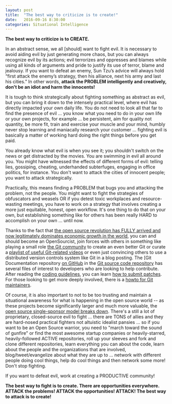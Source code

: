 ```yaml
---
layout: post
title:  "The best way to criticize is to create!"
date:   2016-09-16 8:30:00
categories: Situational Intelligence
---
```

**The best way to criticize is to CREATE.**  

In an abstract sense, we all [should] want to fight evil. It is necessary to avoid aiding evil by just generating more chaos, but you can always recognize evil by its actions; evil terrorizes and oppresses and blames while using all kinds of arguments and pride to justify its use of terror, blame and jealousy.  If you want to defeat an enemy, Sun Tzu’s advice will always hold “first attack the enemy’s strategy, then his alliance, next his army and last his cities.” In other words, **attack the PROBLEM intelligently and creatively, don't be an idiot and harm the innocents!**

It is tough to think strategically about fighting something as abstract as evil, but you can bring it down to the intensely practical level, where evil has directly impacted your own daily life.  You do not need to look all that far to find the presence of evil ... you know what you need to do in your own life or your own projects, for example ... be persistent, aim for quality not quantity, be more fit, train and exercise your muscle and your mind, humbly never stop learning and maniacally research your customer ... fighting evil is basically a matter of working hard doing the right things before you get paid.

You already know what evil is when you see it; you shouldn't switch on the news or get distracted by the movies. You are swimming in evil all around you. You might have witnessed the effects of different forms of evil: telling lies, gossiping, cheating, underhanded subterfuges, engaging in office politics, for instance.  You don't want to attack the cities of innocent people; you want to attack strategically.  

Practically, this means finding a PROBLEM that bugs you and attacking the problem, not the people.  You might want to fight the strategies of obfuscators and weasels OR if you detest toxic workplaces and resource-wasting meetings, you have to work on a strategy that involves creating a more just equitable, honest, open workflow.  It's one thing to do that on your own, but establishing something like for others has been really HARD to accomplish on your own ... until now.  

Thanks to the fact that [the open source revolution has FULLY arrived and now legitimately dominates economic growth in the world](http://www.wired.com/2015/03/github-conquered-google-microsoft-everyone-else/), you can and should become an OpenSourcist, join forces with others in something like playing a small role [the Git community](https://git-scm.com/community) to create an even better Git or curate a [playlist of useful Git-related videos](https://www.youtube.com/playlist?list=PLElrASo3VHBy9JJzDdkvkqdV0ZlbCCheR) or even just convincing others to use a distributed version controls system like Git in a blog posting.  The [Git Documentation repository [on GitHub](https://github.com/git/git/tree/master/Documentation) in the [Git source code repository](https://github.com/git/git) has several files of interest to developers who are looking to help contribute. After reading the [coding guidelines](https://github.com/git/git/blob/master/Documentation/CodingGuidelines), you can learn [how to submit patches](https://github.com/git/git/blob/master/Documentation/SubmittingPatches). For those looking to get more deeply involved, there is a [howto for Git maintainers](https://github.com/git/git/blob/master/Documentation/howto/maintain-git.txt).  

Of course, it is also important to not to be too trusting and maintain a situational awareness for what is happening in the open source world -- as these projects become significantly larger and much more valuable, the [open source single-sponsor model breaks down](http://www.wired.com/2015/07/open-source-going-even-openbecause/).  There's a still a lot of proprietary, closed-source evil to fight ... there are TONS of allies and they are hard-nosed practical fighters not altuistic idealist pansies ... so if you want to be an Open Source warrior, you need to "march toward the sound of gunfire" or find the most awesome startup companies or heavily-starred, heavily-followed ACTIVE repositories, roll up your sleeves and fork and clone different repositories, learn everything you can about the code, learn about the people and the organizations that are involved, blog/tweet/evangelize about what they are up to ... network with different people doing cool things, help do cool things and then network some more!  Don't stop fighting.  

If you want to defeat evil, work at creating a PRODUCTIVE community!

**The best way to fight is to create.  There are opportunities everywhere.  ATTACK the problems! ATTACK the opportunities! ATTACK! The best way to attack is to create!**  
